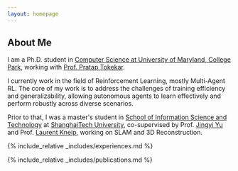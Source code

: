 ```yaml
---
layout: homepage
---
```


## About Me

I am a Ph.D. student in [Computer Science at University of Maryland, College Park](https://www.cs.umd.edu/), working with [Prof. Pratap Tokekar](https://tokekar.com/). 

I currently work in the field of Reinforcement Learning, mostly Multi-Agent RL. The core of my work is to address the challenges of training efficiency and generalizability, allowing autonomous agents to learn effectively and perform robustly across diverse scenarios.

Prior to that, I was a master's student in [School of Information Science and Technology](https://sist.shanghaitech.edu.cn/sist_en/) at [ShanghaiTech University](http://www.shanghaitech.edu.cn/eng/main.htm), co-supervised by Prof. [Jingyi Yu](https://scholar.google.com/citations?user=R9L_AfQAAAAJ&hl=en) and Prof. [Laurent Kneip](http://www.laurentkneip.com/), working on SLAM and 3D Reconstruction.

<!-- ## Research Interests

- **Computer Vision:** image recognition, image generation, video captioning
- **Machine Learning:** meta-learning, incremental learning, transfer learning -->

<!-- ## News

- **[Feb. 2020]** Our paper about incremental learning is accepted to CVPR 2020.
- **[Feb. 2020]** We will host the ACM Multimedia Asia 2020 conference in Singapore!
- **[Sept. 2019]** Our paper about few-shot learning is accepted to NeurIPS 2019.
- **[Mar. 2019]** Our paper about few-shot learning is accepted to CVPR 2019. -->

{% include_relative _includes/experiences.md %}

{% include_relative _includes/publications.md %}

